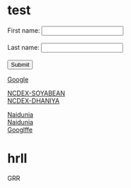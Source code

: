 # test
<html>
<head>

</head>

<body>
  
  <form action="https://github.com/hemprakashpatidar/test/blob/main/ind.html">
  <label for="fname">First name:</label>
  <input type="text" id="fname" name="fname"><br><br>
  <label for="lname">Last name:</label>
  <input type="text" id="lname" name="lname"><br><br>
  <input type="submit" value="Submit">
</form>
  
  
  <a href="https://www.google.com/">Google</a>
  <br>
  
  <a href="https://ncdex.com/market-watch/live_quotes?instr_name=0&symbol%5B%5D=SYBEANIDR&exp_date=0">NCDEX-SOYABEAN</a>
  <br>
  <a href="https://ncdex.com/market-watch/live_quotes?instr_name=0&symbol%5B%5D=DHANIYA&exp_date=0">NCDEX-DHANIYA</a>
  <br>
  
  <a href="https://epaper.naidunia.com/mepaper/18-jul-2021-74-indore-edition-indore-page-9.html">Naidunia</a>
  <br>
  <a href="https://epaper.naidunia.com/mepaper/17-jul-2021-74-indore-edition-indore-page-9.html">Naidunia</a>
  <br>
  <a href="https://github.com/hemprakashpatidar/test/blob/main/ind.html">Googlffe</a>
<h1>hrll</h1>
GRR</body>
<html>
